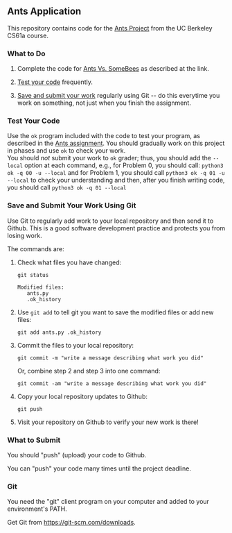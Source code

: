 ## Ants Application

This repository contains code for the [Ants Project][ants]
from the UC Berkeley CS61a course.

### What to Do

1. Complete the code for [Ants Vs. SomeBees][ants] as described at the link.

2. [Test your code](#test-your-code) frequently.

3. [Save and submit your work](#save-and-submit-your-work-using-git) regularly using Git -- do this everytime you work on something, not just when you finish the assignment.

### Test Your Code

Use the `ok` program included with the code to test your program, as described in the [Ants assignment][ants].
You should gradually work on this project in phases and use `ok` to check your work.  
You should *not* submit your work to `ok` grader; thus, you should add the `--local` option at each command, e.g.,
for Problem 0, you should call:
    ```
    python3 ok -q 00 -u --local
    ```
and for Problem 1, you should call
    ```
    python3 ok -q 01 -u --local
    ```
to check your understanding and then, after you finish writing code, you should call
    ```
    python3 ok -q 01 --local
    ```

### Save and Submit Your Work Using Git

Use Git to regularly add work to your local repository and then send it to Github.  This is a good software development practice and protects you from losing work.

The commands are:

1. Check what files you have changed:
   ```
   git status

   Modified files:
      ants.py
      .ok_history
   ```
2. Use `git add` to tell git you want to save the modified files or add new files:
   ```
   git add ants.py .ok_history
   ```
3. Commit the files to your local repository:
   ```
   git commit -m "write a message describing what work you did"
   ```
   Or, combine step 2 and step 3 into one command:
   ```
   git commit -am "write a message describing what work you did"
   ```
4. Copy your local repository updates to Github:
   ```
   git push
   ```
5. Visit your repository on Github to verify your new work is there!

### What to Submit

You should "push" (upload) your code to Github.

You can "push" your code many times until the project deadline.

### Git

You need the "git" client program on your computer
and added to your environment's PATH.

Get Git from <https://git-scm.com/downloads>.

[ants]: https://cs61a.org/proj/ants/
